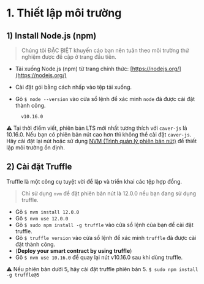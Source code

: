 # 1. Thiết lập môi trường <a id="1-environment-setup"></a>

## 1\) Install Node.js \(npm\) <a id="1-install-node-js-npm"></a>

> Chúng tôi ĐẶC BIỆT khuyến cáo bạn nên tuân theo môi trường thử nghiệm được đề cập ở trang đầu tiên.

* Tải xuống Node.js \(npm\) từ trang chính thức: [https://nodejs.org/](https://nodejs.org/)
* Cài đặt gói bằng cách nhấp vào tệp tải xuống.
* Gõ `$ node --version` vào cửa sổ lệnh để xác minh `node` đã được cài đặt thành công.

  ```text
    v10.16.0
  ```

⚠ Tại thời điểm viết, phiên bản LTS mới nhất tương thích với `caver-js` là 10.16.0. Nếu bạn có phiên bản nút cao hơn thì không thể cài đặt `caver-js`. Hãy cài đặt lại nút hoặc sử dụng [NVM \(Trình quản lý phiên bản nút\)](https://github.com/nvm-sh/nvm) để thiết lập môi trường ổn định.

## 2\) Cài đặt Truffle <a id="2-install-truffle"></a>

Truffle là một công cụ tuyệt vời để lập và triển khai các tệp hợp đồng.

> Chỉ sử dụng `nvm` để đặt phiên bản nút là 12.0.0 nếu bạn đang sử dụng truffle.

- Gõ `$ nvm install 12.0.0`
- Gõ `$ nvm use 12.0.0`
- Gõ `$ sudo npm install -g truffle` vào cửa sổ lệnh của bạn để cài đặt truffle.
- Gõ `$ truffle version` vào cửa sổ lệnh để xác minh `truffle` đã được cài đặt thành công.
- (**Deploy your smart contract by using truffle**)
- Gõ `$ nvm use 10.16.0` để quay lại nút v10.16.0 sau khi dùng truffle.

⚠ Nếu phiên bản dưới 5, hãy cài đặt truffle phiên bản 5. `$ sudo npm install -g truffle@5`


